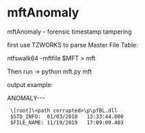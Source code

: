 mftAnomaly
================

mftAnomaly - forensic timestamp tampering

first use TZWORKS to parse Master File Table: 

ntfswalk64 -mftfile $MFT > mft

Then run -> python mft.py mft

output example:

ANOMALY---

     \[root]\<path corrupted>\p\pfBL.dll
     $STD_INFO:  01/03/2018   13:33:44.000 
     $FILE_NAME: 11/19/2019   17:09:09.403
